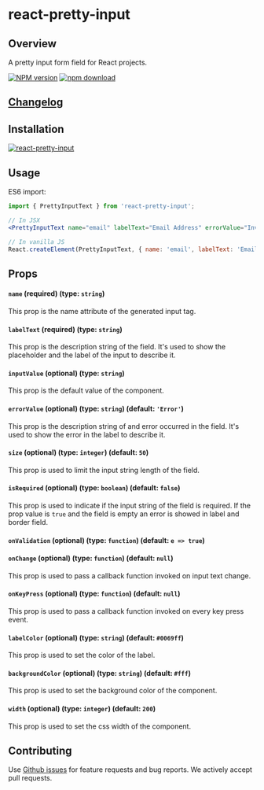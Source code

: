 # react-pretty-input

## Overview
A pretty input form field for React projects.

[npm-image]: https://img.shields.io/npm/v/react-pretty-input.svg?style=flat-square
[npm-url]: http://npmjs.org/package/react-pretty-input
[download-image]: https://img.shields.io/npm/dm/react-pretty-input.svg?style=flat-square
[download-url]: https://npmjs.org/package/react-pretty-input

[![NPM version][npm-image]][npm-url]
[![npm download][download-image]][download-url]

## [Changelog](https://github.com/elmao79/react-pretty-input/blob/master/CHANGELOG.md)

## Installation
[![react-pretty-input](https://nodei.co/npm/react-pretty-input.png)](https://npmjs.org/package/react-pretty-input)

## Usage

ES6 import:
```js
import { PrettyInputText } from 'react-pretty-input';
```

```jsx
// In JSX
<PrettyInputText name="email" labelText="Email Address" errorValue="Invalid Email Address" isRequired />

// In vanilla JS
React.createElement(PrettyInputText, { name: 'email', labelText: 'Email Address', errorValue: 'Invalid Email Address', isRequired: true});
```

## Props

#### `name` (required) (type: `string`)
This prop is the name attribute of the generated input tag.

#### `labelText` (required) (type: `string`)
This prop is the description string of the field. It's used to show the placeholder and the label of the input to describe it.

#### `inputValue` (optional) (type: `string`)
This prop is the default value of the component.

#### `errorValue` (optional) (type: `string`) (default: `'Error'`)
This prop is the description string of and error occurred in the field. It's used to show the error in the label to describe it.

#### `size` (optional) (type: `integer`) (default: `50`)
This prop is used to limit the input string length of the field.

#### `isRequired` (optional) (type: `boolean`) (default: `false`)
This prop is used to indicate if the input string of the field is required. If the prop value is `true` and the field is empty an error is showed in label and border field.

#### `onValidation` (optional) (type: `function`) (default: `e => true`)

#### `onChange` (optional) (type: `function`) (default: `null`)
This prop is used to pass a callback function invoked on input text change.

#### `onKeyPress` (optional) (type: `function`) (default: `null`)
This prop is used to pass a callback function invoked on every key press event.

#### `labelColor` (optional) (type: `string`) (default: `#0069ff`)
This prop is used to set the color of the label.

#### `backgroundColor` (optional) (type: `string`) (default: `#fff`)
This prop is used to set the background color of the component.

#### `width` (optional) (type: `integer`) (default: `200`)
This prop is used to set the css width of the component.

## Contributing
Use [Github issues](https://github.com/elmao79/react-pretty-input/issues) for feature requests and bug reports. We actively accept pull requests.
